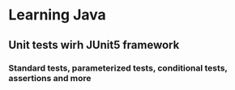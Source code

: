 # Learning Java
## Unit tests wirh JUnit5 framework
### Standard tests, parameterized tests, conditional tests, assertions and more
